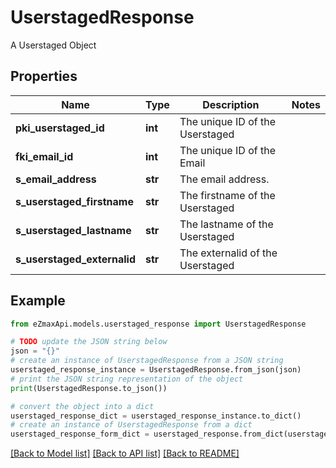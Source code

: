 # UserstagedResponse

A Userstaged Object

## Properties

Name | Type | Description | Notes
------------ | ------------- | ------------- | -------------
**pki_userstaged_id** | **int** | The unique ID of the Userstaged | 
**fki_email_id** | **int** | The unique ID of the Email | 
**s_email_address** | **str** | The email address. | 
**s_userstaged_firstname** | **str** | The firstname of the Userstaged | 
**s_userstaged_lastname** | **str** | The lastname of the Userstaged | 
**s_userstaged_externalid** | **str** | The externalid of the Userstaged | 

## Example

```python
from eZmaxApi.models.userstaged_response import UserstagedResponse

# TODO update the JSON string below
json = "{}"
# create an instance of UserstagedResponse from a JSON string
userstaged_response_instance = UserstagedResponse.from_json(json)
# print the JSON string representation of the object
print(UserstagedResponse.to_json())

# convert the object into a dict
userstaged_response_dict = userstaged_response_instance.to_dict()
# create an instance of UserstagedResponse from a dict
userstaged_response_form_dict = userstaged_response.from_dict(userstaged_response_dict)
```
[[Back to Model list]](../README.md#documentation-for-models) [[Back to API list]](../README.md#documentation-for-api-endpoints) [[Back to README]](../README.md)


